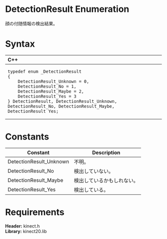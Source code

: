 DetectionResult Enumeration  
===========================  

顔の付随情報の検出結果。 <span id="syntaxSection"></span>

Syntax  
======  

<table>
<colgroup>
<col width="100%" />
</colgroup>
<thead>
<tr class="header">
<th align="left">C++</th>
</tr>
</thead>
<tbody>
<tr class="odd">
<td align="left"><pre><code>typedef enum _DetectionResult  
{  
    DetectionResult_Unknown = 0,  
    DetectionResult_No = 1,  
    DetectionResult_Maybe = 2,  
    DetectionResult_Yes = 3  
} DetectionResult, DetectionResult_Unknown, DetectionResult_No, DetectionResult_Maybe, DetectionResult_Yes;</code></pre></td>
</tr>
</tbody>
</table>

<span id="ID4EDB"></span>

Constants  
=========  

| Constant                 | Description                                                    |
|--------------------------|----------------------------------------------------------------|
| DetectionResult\_Unknown | 不明。                                                           |
| DetectionResult\_No      | 検出していない。                                                    |
| DetectionResult\_Maybe   | 検出しているかもしれない。                                             |
| DetectionResult\_Yes     | 検出している。                                                     |

<span id="requirements"></span>

Requirements  
============  

**Header:** kinect.h  
**Library:** kinect20.lib  



<!--Please do not edit the data in the comment block below.-->
<!--
TOCTitle : DetectionResult Enumeration
RLTitle : DetectionResult Enumeration
KeywordK : DetectionResult enumeration
HelpPriority : 2
KeywordF : DetectionResult
KeywordF : Microsoft.Kinect.kinect.DetectionResult
KeywordA : T:Microsoft.Kinect.kinect.DetectionResult
AssetID : T:Microsoft.Kinect.kinect.DetectionResult
Locale : en-us
CommunityContent : 1
APIType : Managed
APILocation : 
APIName : Microsoft.Kinect.kinect.DetectionResult
TargetOS : Windows
TopicType : kbSyntax
DevLang : C++
DocSet : K4Wv2
ProjType : K4Wv2Proj
Technology : Kinect for Windows
Product : Kinect for Windows SDK v2
productversion : 20
-->
